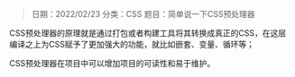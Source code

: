 > 日期：2022/02/23
分类：CSS
题目：简单说一下CSS预处理器

CSS预处理器的原理就是通过打包或者构建工具将其转换成真正的CSS，在这层编译之上为CSS赋予了更加强大的功能，就比如嵌套、变量、循环等；

CSS预处理器在项目中可以增加项目的可读性和易于维护。

